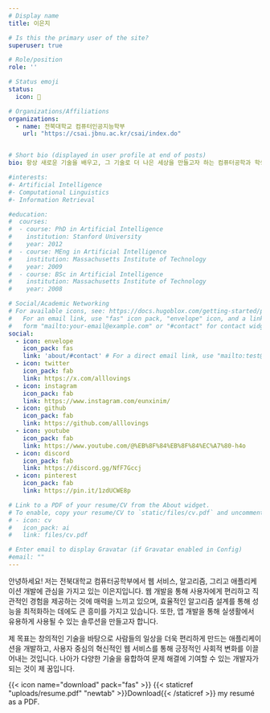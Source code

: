 ```yaml
---
# Display name
title: 이은지

# Is this the primary user of the site?
superuser: true

# Role/position
role: ''

# Status emoji
status:
  icon: 🤗

# Organizations/Affiliations
organizations:
  - name: 전북대학교 컴퓨터인공지능학부
    url: "https://csai.jbnu.ac.kr/csai/index.do"


# Short bio (displayed in user profile at end of posts)
bio: 항상 새로운 기술을 배우고, 그 기술로 더 나은 세상을 만들고자 하는 컴퓨터공학과 학생입니다."

#interests:
#- Artificial Intelligence
#- Computational Linguistics
#- Information Retrieval

#education:
#  courses:
#  - course: PhD in Artificial Intelligence
#    institution: Stanford University
#    year: 2012
#  - course: MEng in Artificial Intelligence
#    institution: Massachusetts Institute of Technology
#    year: 2009
#  - course: BSc in Artificial Intelligence
#    institution: Massachusetts Institute of Technology
#    year: 2008

# Social/Academic Networking
# For available icons, see: https://docs.hugoblox.com/getting-started/page-builder/#icons
#   For an email link, use "fas" icon pack, "envelope" icon, and a link in the
#   form "mailto:your-email@example.com" or "#contact" for contact widget.
social:
  - icon: envelope
    icon_pack: fas
    link: 'about/#contact' # For a direct email link, use "mailto:test@example.org".
  - icon: twitter
    icon_pack: fab
    link: https://x.com/alllovings
  - icon: instagram
    icon_pack: fab
    link: https://www.instagram.com/eunxinim/
  - icon: github
    icon_pack: fab
    link: https://github.com/alllovings
  - icon: youtube
    icon_pack: fab
    link: https://www.youtube.com/@%EB%8F%84%EB%8F%84%EC%A7%80-h4o
  - icon: discord
    icon_pack: fab
    link: https://discord.gg/NfF7Gccj
  - icon: pinterest
    icon_pack: fab
    link: https://pin.it/1zdUCWE8p

# Link to a PDF of your resume/CV from the About widget.
# To enable, copy your resume/CV to `static/files/cv.pdf` and uncomment the lines below.
# - icon: cv
#   icon_pack: ai
#   link: files/cv.pdf

# Enter email to display Gravatar (if Gravatar enabled in Config)
#email: ""
---
```


안녕하세요! 저는 전북대학교 컴퓨터공학부에서 웹 서비스, 알고리즘, 그리고 애플리케이션 개발에 관심을 가지고 있는 이은지입니다. 웹 개발을 통해 사용자에게 편리하고 직관적인 경험을 제공하는 것에 매력을 느끼고 있으며, 효율적인 알고리즘 설계를 통해 성능을 최적화하는 데에도 큰 흥미를 가지고 있습니다. 또한, 앱 개발을 통해 실생활에서 유용하게 사용될 수 있는 솔루션을 만들고자 합니다.

제 목표는 창의적인 기술을 바탕으로 사람들의 일상을 더욱 편리하게 만드는 애플리케이션을 개발하고, 사용자 중심의 혁신적인 웹 서비스를 통해 긍정적인 사회적 변화를 이끌어내는 것입니다. 나아가 다양한 기술을 융합하여 문제 해결에 기여할 수 있는 개발자가 되는 것이 제 꿈입니다.

{{< icon name="download" pack="fas" >}} {{< staticref "uploads/resume.pdf" "newtab" >}}Download{{< /staticref >}} my resumé as a PDF.
